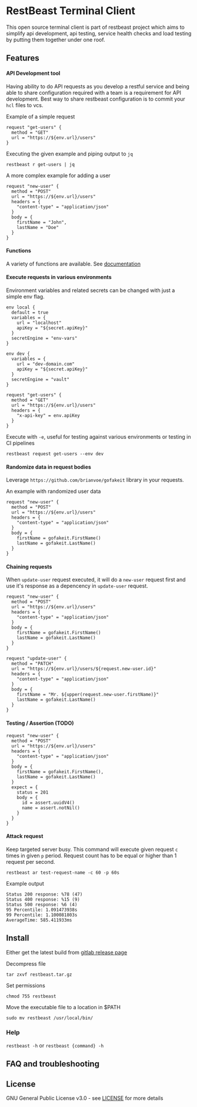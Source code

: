 # RestBeast Terminal Client
This open source terminal client is part of restbeast project which aims to simplify api development, api testing, service health checks and load testing by putting them together under one roof.

## Features

#### API Development tool
Having ability to do API requests as you develop a restful service and being able to share configuration required with a team is a requirement for API development.
Best way to share restbeast configuration is to commit your `hcl` files to vcs.     

Example of a simple request
```hcl
request "get-users" {
  method = "GET"
  url = "https://${env.url}/users"
}
```

Executing the given example and piping output to `jq`
```shell script
restbeast r get-users | jq
```

A more complex example for adding a user
```hcl
request "new-user" {
  method = "POST"
  url = "https://${env.url}/users"
  headers = {
    "content-type" = "application/json"
  }
  body = {
    firstName = "John",
    lastName = "Doe"
  }
}
```

#### Functions
A variety of functions are available. See [documentation](https://gitlab.com/restbeast/cli/-/blob/master/docs/functions.md)

#### Execute requests in various environments
Environment variables and related secrets can be changed with just a simple env flag.

```hcl
env local {
  default = true
  variables = {
    url = "localhost"
    apiKey = "${secret.apiKey}"
  }
  secretEngine = "env-vars"
}

env dev {
  variables = {
    url = "dev-domain.com"
    apiKey = "${secret.apiKey}"
  }
  secretEngine = "vault"
}

request "get-users" {
  method = "GET"
  url = "https://${env.url}/users"
  headers = {
    "x-api-key" = env.apiKey
  }
}
```

Execute with `-e`, useful for testing against various environments or testing in CI pipelines
```shell script
restbeast request get-users --env dev
```

#### Randomize data in request bodies
Leverage `https://github.com/brianvoe/gofakeit` library in your requests.

An example with randomized user data
```hcl
request "new-user" {
  method = "POST"
  url = "https://${env.url}/users"
  headers = {
    "content-type" = "application/json"
  }
  body = {
    firstName = gofakeit.FirstName()
    lastName = gofakeit.LastName()
  }
}
```

#### Chaining requests

When `update-user` request executed, it will do a `new-user` request first and use it's response as a depencency in `update-user` request.

```hcl
request "new-user" {
  method = "POST"
  url = "https://${env.url}/users"
  headers = {
    "content-type" = "application/json"
  }
  body = {
    firstName = gofakeit.FirstName()
    lastName = gofakeit.LastName()
  }
}

request "update-user" {
  method = "PATCH"
  url = "https://${env.url}/users/${request.new-user.id}"
  headers = {
    "content-type" = "application/json"
  }
  body = {
    firstName = "Mr. ${upper(request.new-user.firstName)}"
    lastName = gofakeit.LastName()
  }
}
```

#### Testing / Assertion (TODO)
```hcl
request "new-user" {
  method = "POST"
  url = "https://${env.url}/users"
  headers = {
    "content-type" = "application/json"
  }
  body = {
    firstName = gofakeit.FirstName(),
    lastName = gofakeit.LastName()
  }
  expect = {
    status = 201
    body = {
      id = assert.uuidV4()
      name = assert.notNil()
    }
  }
}
```

#### Attack request
Keep targeted server busy. This command will execute given request `c` times in given `p` period.
Request count has to be equal or higher than 1 request per second.

```shell script
restbeast ar test-request-name -c 60 -p 60s
```

Example output
```text
Status 200 response: %78 (47)
Status 400 response: %15 (9)
Status 500 response: %6 (4)
95 Percentile: 1.091473938s
99 Percentile: 1.100081803s
AverageTime: 585.411933ms
```

## Install

Either get the latest build from [gitlab release page](https://gitlab.com/restbeast/cli/-/releases)

Decompress file
```shell script
tar zxvf restbeast.tar.gz
```

Set permissions
```shell script
chmod 755 restbeast
```

Move the executable file to a location in $PATH 
```shell script
sudo mv restbeast /usr/local/bin/
```

### Help

`restbeast -h` or `restbeast {command} -h`

## FAQ and troubleshooting

## License

GNU General Public License v3.0 - see [LICENSE](LICENSE) for more details
